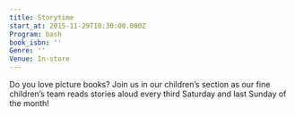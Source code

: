 ```yaml
---
title: Storytime
start_at: 2015-11-29T10:30:00.000Z
Program: bash
book_isbn: ''
Genre: ''
Venue: In-store
---
```


Do you love picture books? Join us in our children’s section as our fine children’s team reads stories aloud every third Saturday and last Sunday of the month!